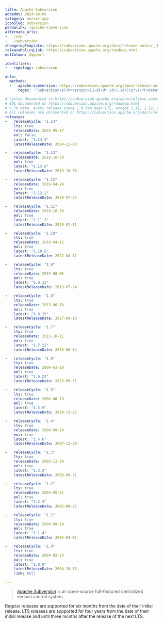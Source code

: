 ```yaml
---
title: Apache Subversion
addedAt: 2024-08-09
category: server-app
iconSlug: subversion
permalink: /apache-subversion
alternate_urls:
-   /svn
-   /subversion
changelogTemplate: https://subversion.apache.org/docs/release-notes/__RELEASE_CYCLE__.html
releasePolicyLink: https://subversion.apache.org/roadmap.html
eolColumn: Support

identifiers:
-   repology: subversion

auto:
  methods:
  -   apache-subversion: https://subversion.apache.org/docs/release-notes/release-history.html
      regex: '^Subversion\s(?P<version>[1-9]\d*.\d+\.\d+)\s*\((?P<date>\w+, \d+ \w+ \d{4}).*$'

# Cycles documented in https://subversion.apache.org/docs/release-notes
# EOL documented on https://subversion.apache.org/roadmap.html
# > To date, every release since 1.0 has been LTS, except 1.11, 1.12, and 1.13 which were regular.
# All releases are documented on https://subversion.apache.org/docs/release-notes/release-history.html
releases:
-   releaseCycle: "1.14"
    lts: true
    releaseDate: 2020-05-27
    eol: false
    latest: "1.14.5"
    latestReleaseDate: 2024-12-08

-   releaseCycle: "1.13"
    releaseDate: 2019-10-30
    eol: true
    latest: "1.13.0"
    latestReleaseDate: 2019-10-30

-   releaseCycle: "1.12"
    releaseDate: 2019-04-24
    eol: true
    latest: "1.12.2"
    latestReleaseDate: 2019-07-24

-   releaseCycle: "1.11"
    releaseDate: 2018-10-30
    eol: true
    latest: "1.11.1"
    latestReleaseDate: 2019-01-11

-   releaseCycle: "1.10"
    lts: true
    releaseDate: 2018-04-12
    eol: true
    latest: "1.10.8"
    latestReleaseDate: 2022-04-12

-   releaseCycle: "1.9"
    lts: true
    releaseDate: 2015-08-05
    eol: true
    latest: "1.9.12"
    latestReleaseDate: 2019-07-24

-   releaseCycle: "1.8"
    lts: true
    releaseDate: 2013-06-18
    eol: true
    latest: "1.8.19"
    latestReleaseDate: 2017-08-10

-   releaseCycle: "1.7"
    lts: true
    releaseDate: 2011-10-11
    eol: true
    latest: "1.7.22"
    latestReleaseDate: 2015-08-14

-   releaseCycle: "1.6"
    lts: true
    releaseDate: 2009-03-20
    eol: true
    latest: "1.6.23"
    latestReleaseDate: 2013-05-31

-   releaseCycle: "1.5"
    lts: true
    releaseDate: 2008-06-19
    eol: true
    latest: "1.5.9"
    latestReleaseDate: 2010-12-22

-   releaseCycle: "1.4"
    lts: true
    releaseDate: 2006-09-10
    eol: true
    latest: "1.4.6"
    latestReleaseDate: 2007-12-20

-   releaseCycle: "1.3"
    lts: true
    releaseDate: 2005-12-30
    eol: true
    latest: "1.3.2"
    latestReleaseDate: 2006-05-31

-   releaseCycle: "1.2"
    lts: true
    releaseDate: 2005-05-21
    eol: true
    latest: "1.2.3"
    latestReleaseDate: 2005-08-25

-   releaseCycle: "1.1"
    lts: true
    releaseDate: 2004-09-29
    eol: true
    latest: "1.1.4"
    latestReleaseDate: 2005-04-01

-   releaseCycle: "1.0"
    lts: true
    releaseDate: 2004-02-23
    eol: true
    latest: "1.0.9"
    latestReleaseDate: 2004-10-13
    link: null

---
```


> [Apache Subversion](https://subversion.apache.org/) is an open-source full-featured
> centralized version control system.

Regular releases are supported for six months from the date of their initial release.
LTS releases are supported for four years from the date of their initial release and until three
months after the release of the next LTS.
